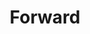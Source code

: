 ---
title: Forward
tags: ["forward", "arrow", "direction", "pointer", "navigate"]
icon: forward
svg: '<svg xmlns="http://www.w3.org/2000/svg" width="24" height="24" fill="none" viewBox="0 0 24 24" stroke-width="1.5" stroke-linecap="round" stroke-linejoin="round" stroke="currentColor"><path d="M9.985 9.419C11.328 10.515 12 11.063 12 12s-.672 1.485-2.015 2.582c-.371.302-.74.587-1.077.824a18.14 18.14 0 0 1-.98.635c-1.341.816-2.011 1.223-2.612.772-.602-.451-.656-1.396-.766-3.285A27.07 27.07 0 0 1 4.5 12c0-.47.02-.993.05-1.528.11-1.89.164-2.834.766-3.285.6-.451 1.27-.044 2.611.771.348.212.684.427.98.636.339.237.707.522 1.078.825Zm7.5 0C18.828 10.515 19.5 11.063 19.5 12s-.672 1.485-2.015 2.582c-.371.302-.74.587-1.077.824-.297.209-.633.424-.98.635-1.341.816-2.011 1.223-2.613.772-.6-.451-.655-1.396-.764-3.285A27.07 27.07 0 0 1 12 12c0-.47.02-.993.05-1.528.11-1.89.164-2.834.765-3.285.602-.451 1.272-.044 2.612.771.348.212.684.427.98.636.339.237.707.522 1.078.825Z"/></svg>'
---